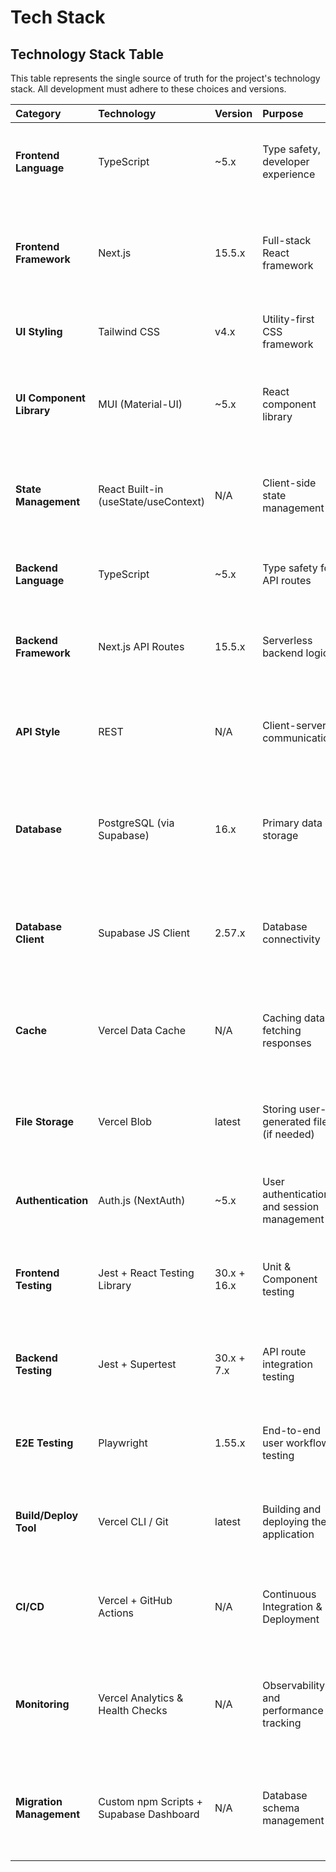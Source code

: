 # Tech Stack

## Technology Stack Table

This table represents the single source of truth for the project's technology stack. All development must adhere to these choices and versions.

| Category | Technology | Version | Purpose | Rationale |
| :--- | :--- | :--- | :--- | :--- |
| **Frontend Language** | TypeScript | ~5.x | Type safety, developer experience | Industry standard for modern web development; catches errors early. |
| **Frontend Framework**| Next.js | 15.5.x | Full-stack React framework | Latest stable version with React 19 support. Enables rapid development with unified FE/BE. |
| **UI Styling** | Tailwind CSS | v4.x | Utility-first CSS framework | For rapid and custom styling of components and layouts. |
| **UI Component Library**| MUI (Material-UI) | ~5.x | React component library | To accelerate development with a comprehensive set of pre-built, accessible components. |
| **State Management** | React Built-in (useState/useContext) | N/A | Client-side state management | Built-in React hooks sufficient for current scope. Zustand planned for complex global state. |
| **Backend Language** | TypeScript | ~5.x | Type safety for API routes | Consistent language across the stack simplifies development. |
| **Backend Framework**| Next.js API Routes | 15.5.x | Serverless backend logic | Specified in PRD. Tightly integrated with the frontend, ideal for this architecture. |
| **API Style** | REST | N/A | Client-server communication | A well-understood, standard approach that fits naturally with Next.js API Routes. |
| **Database** | PostgreSQL (via Supabase) | 16.x | Primary data storage | Supabase provides managed PostgreSQL with additional features like realtime subscriptions. |
| **Database Client** | Supabase JS Client | 2.57.x | Database connectivity | Official Supabase client with built-in connection pooling and realtime capabilities. |
| **Cache** | Vercel Data Cache | N/A | Caching data-fetching responses | Integrated into Vercel's infrastructure to reduce database load and improve performance. |
| **File Storage** | Vercel Blob | latest | Storing user-generated files (if needed) | A simple and scalable solution for file storage, fully integrated with the Vercel ecosystem. |
| **Authentication** | Auth.js (NextAuth) | ~5.x | User authentication and session management | The de-facto standard for Next.js. Planned for implementation. |
| **Frontend Testing** | Jest + React Testing Library | 30.x + 16.x | Unit & Component testing | Industry standard for testing React applications, focusing on user-facing behavior. |
| **Backend Testing** | Jest + Supertest | 30.x + 7.x | API route integration testing | Jest for the test runner and Supertest for making HTTP requests to the API endpoints. |
| **E2E Testing** | Playwright | 1.55.x | End-to-end user workflow testing | Modern, powerful tool for reliable E2E testing across all major browsers. |
| **Build/Deploy Tool**| Vercel CLI / Git | latest | Building and deploying the application | Vercel's Git-based workflow provides seamless, automated CI/CD. |
| **CI/CD** | Vercel + GitHub Actions | N/A | Continuous Integration & Deployment | GitHub Actions for testing/linting, Vercel for automated deployments on push. |
| **Monitoring** | Vercel Analytics & Health Checks | N/A | Observability and performance tracking | Vercel Analytics + custom /api/health endpoint for database connectivity monitoring. |
| **Migration Management** | Custom npm Scripts + Supabase Dashboard | N/A | Database schema management | Migration validation scripts with manual deployment via Supabase Dashboard for safety. |
